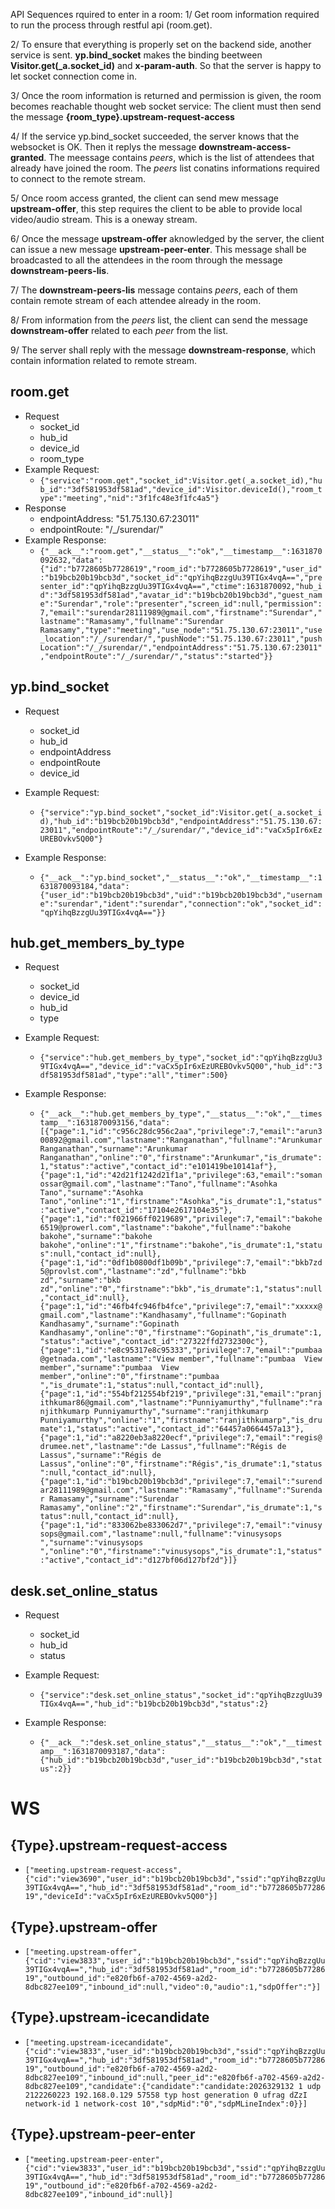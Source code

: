 API
Sequences rquired to enter in a room:
1/ Get room information required to run the process through restful api (room.get). 

2/ To ensure that everything is properly set on the backend side, another service is sent.
**yp.bind_socket** makes the binding beetween **Visitor.get(_a.socket_id)** and **x-param-auth**. So that the server is happy to let socket connection come in.

3/ Once the room information is returned and permission is given, the room becomes reachable thought web socket service: The client must then send the message **{room_type}.upstream-request-access**

4/ If the service yp.bind_socket succeeded, the server knows that the websocket is OK. Then it replys the message **downstream-access-granted**. The meessage contains *peers*, which is the list of attendees that already have joined the room. The *peers* list conatins informations required to connect to the remote stream.

5/ Once room access granted, the client can send mew message **upstream-offer**, this step requires the client to be able to provide local video/audio stream. This is a oneway stream. 

6/ Once the message **upstream-offer** aknowledged by the server, the client can issue a new message **upstream-peer-enter**. This message shall be broadcasted to all the attendees in the room through the message **downstream-peers-lis**.

7/ The **downstream-peers-lis** message contains *peers*, each of them contain remote stream of each attendee already in the room.

8/ From information from the *peers* list, the client can send the message **downstream-offer** related to each *peer* from the list.

9/ The server shall reply with the message **downstream-response**, which contain information related to remote stream.



## room.get
  - Request
      - socket_id
      - hub_id
      - device_id
      - room_type
  - Example Request:
      - ```{"service":"room.get","socket_id":Visitor.get(_a.socket_id),"hub_id":"3df581953df581ad","device_id":Visitor.deviceId(),"room_type":"meeting","nid":"3f1fc48e3f1fc4a5"}```
  - Response
      - endpointAddress: "51.75.130.67:23011"
      - endpointRoute: "/_/surendar/"
  - Example Response:
      - ```{"__ack__":"room.get","__status__":"ok","__timestamp__":1631870092632,"data":{"id":"b7728605b7728619","room_id":"b7728605b7728619","user_id":"b19bcb20b19bcb3d","socket_id":"qpYihqBzzgUu39TIGx4vqA==","presenter_id":"qpYihqBzzgUu39TIGx4vqA==","ctime":1631870092,"hub_id":"3df581953df581ad","avatar_id":"b19bcb20b19bcb3d","guest_name":"Surendar","role":"presenter","screen_id":null,"permission":7,"email":"surendar28111989@gmail.com","firstname":"Surendar","lastname":"Ramasamy","fullname":"Surendar Ramasamy","type":"meeting","use_node":"51.75.130.67:23011","use_location":"/_/surendar/","pushNode":"51.75.130.67:23011","pushLocation":"/_/surendar/","endpointAddress":"51.75.130.67:23011","endpointRoute":"/_/surendar/","status":"started"}}```

## yp.bind_socket
  - Request
      - socket_id
      - hub_id
      - endpointAddress
      - endpointRoute
      - device_id
  - Example Request:
      - ```{"service":"yp.bind_socket","socket_id":Visitor.get(_a.socket_id),"hub_id":"b19bcb20b19bcb3d","endpointAddress":"51.75.130.67:23011","endpointRoute":"/_/surendar/","device_id":"vaCx5pIr6xEzUREBOvkv5Q00"}```

  - Example Response:
      - ```{"__ack__":"yp.bind_socket","__status__":"ok","__timestamp__":1631870093184,"data":{"user_id":"b19bcb20b19bcb3d","uid":"b19bcb20b19bcb3d","username":"surendar","ident":"surendar","connection":"ok","socket_id":"qpYihqBzzgUu39TIGx4vqA=="}}```


## hub.get_members_by_type
  - Request
      - socket_id
      - device_id
      - hub_id
      - type
  - Example Request:
      - ```{"service":"hub.get_members_by_type","socket_id":"qpYihqBzzgUu39TIGx4vqA==","device_id":"vaCx5pIr6xEzUREBOvkv5Q00","hub_id":"3df581953df581ad","type":"all","timer":500}```
  
  - Example Response:
      - ```{"__ack__":"hub.get_members_by_type","__status__":"ok","__timestamp__":1631870093156,"data":[{"page":1,"id":"c956c28dc956c2aa","privilege":7,"email":"arun300892@gmail.com","lastname":"Ranganathan","fullname":"Arunkumar Ranganathan","surname":"Arunkumar Ranganathan","online":"0","firstname":"Arunkumar","is_drumate":1,"status":"active","contact_id":"e101419be10141af"},{"page":1,"id":"42d21f1242d21f1a","privilege":63,"email":"somanossar@gmail.com","lastname":"Tano","fullname":"Asohka Tano","surname":"Asohka Tano","online":"1","firstname":"Asohka","is_drumate":1,"status":"active","contact_id":"17104e2617104e35"},{"page":1,"id":"f021966ff0219689","privilege":7,"email":"bakohe6519@prowerl.com","lastname":"bakohe","fullname":"bakohe bakohe","surname":"bakohe bakohe","online":"1","firstname":"bakohe","is_drumate":1,"status":null,"contact_id":null},{"page":1,"id":"0df1b0800df1b09b","privilege":7,"email":"bkb7zd5@provlst.com","lastname":"zd","fullname":"bkb zd","surname":"bkb zd","online":"0","firstname":"bkb","is_drumate":1,"status":null,"contact_id":null},{"page":1,"id":"46fb4fc946fb4fce","privilege":7,"email":"xxxxx@gmail.com","lastname":"Kandhasamy","fullname":"Gopinath Kandhasamy","surname":"Gopinath Kandhasamy","online":"0","firstname":"Gopinath","is_drumate":1,"status":"active","contact_id":"27322ffd2732300c"},{"page":1,"id":"e8c95317e8c95333","privilege":7,"email":"pumbaa@getnada.com","lastname":"View member","fullname":"pumbaa  View member","surname":"pumbaa  View member","online":"0","firstname":"pumbaa ","is_drumate":1,"status":null,"contact_id":null},{"page":1,"id":"554bf212554bf219","privilege":31,"email":"pranjithkumar86@gmail.com","lastname":"Punniyamurthy","fullname":"ranjithkumarp Punniyamurthy","surname":"ranjithkumarp Punniyamurthy","online":"1","firstname":"ranjithkumarp","is_drumate":1,"status":"active","contact_id":"64457a0664457a13"},{"page":1,"id":"a8220eb3a8220ecf","privilege":7,"email":"regis@drumee.net","lastname":"de Lassus","fullname":"Régis de Lassus","surname":"Régis de Lassus","online":"0","firstname":"Régis","is_drumate":1,"status":null,"contact_id":null},{"page":1,"id":"b19bcb20b19bcb3d","privilege":7,"email":"surendar28111989@gmail.com","lastname":"Ramasamy","fullname":"Surendar Ramasamy","surname":"Surendar Ramasamy","online":"2","firstname":"Surendar","is_drumate":1,"status":null,"contact_id":null},{"page":1,"id":"833062be833062d7","privilege":7,"email":"vinusysops@gmail.com","lastname":null,"fullname":"vinusysops ","surname":"vinusysops ","online":"0","firstname":"vinusysops","is_drumate":1,"status":"active","contact_id":"d127bf06d127bf2d"}]}```

## desk.set_online_status
  - Request
      - socket_id
      - hub_id
      - status
  - Example Request:
      - ```{"service":"desk.set_online_status","socket_id":"qpYihqBzzgUu39TIGx4vqA==","hub_id":"b19bcb20b19bcb3d","status":2}```
  
  - Example Response:
      - ```{"__ack__":"desk.set_online_status","__status__":"ok","__timestamp__":1631870093187,"data":{"hub_id":"b19bcb20b19bcb3d","user_id":"b19bcb20b19bcb3d","status":2}}```


# WS

## {Type}.upstream-request-access
  - ```["meeting.upstream-request-access",{"cid":"view3690","user_id":"b19bcb20b19bcb3d","ssid":"qpYihqBzzgUu39TIGx4vqA==","hub_id":"3df581953df581ad","room_id":"b7728605b7728619","deviceId":"vaCx5pIr6xEzUREBOvkv5Q00"}]```

## {Type}.upstream-offer
  - ```["meeting.upstream-offer",{"cid":"view3833","user_id":"b19bcb20b19bcb3d","ssid":"qpYihqBzzgUu39TIGx4vqA==","hub_id":"3df581953df581ad","room_id":"b7728605b7728619","outbound_id":"e820fb6f-a702-4569-a2d2-8dbc827ee109","inbound_id":null,"video":0,"audio":1,"sdpOffer":"}]```

## {Type}.upstream-icecandidate
  - ```["meeting.upstream-icecandidate",{"cid":"view3833","user_id":"b19bcb20b19bcb3d","ssid":"qpYihqBzzgUu39TIGx4vqA==","hub_id":"3df581953df581ad","room_id":"b7728605b7728619","outbound_id":"e820fb6f-a702-4569-a2d2-8dbc827ee109","inbound_id":null,"peer_id":"e820fb6f-a702-4569-a2d2-8dbc827ee109","candidate":{"candidate":"candidate:2026329132 1 udp 2122260223 192.168.0.129 57558 typ host generation 0 ufrag dZzI network-id 1 network-cost 10","sdpMid":"0","sdpMLineIndex":0}}]```

## {Type}.upstream-peer-enter
  - ```["meeting.upstream-peer-enter",{"cid":"view3833","user_id":"b19bcb20b19bcb3d","ssid":"qpYihqBzzgUu39TIGx4vqA==","hub_id":"3df581953df581ad","room_id":"b7728605b7728619","outbound_id":"e820fb6f-a702-4569-a2d2-8dbc827ee109","inbound_id":null}]```